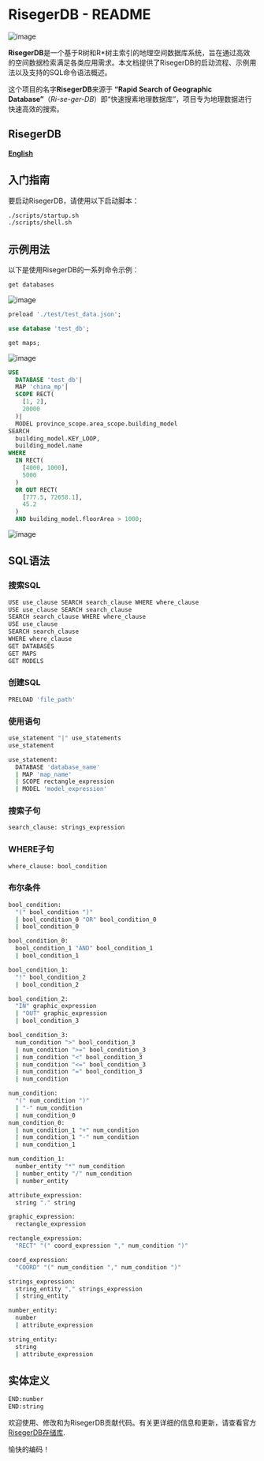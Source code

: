 # RisegerDB - README
![image](https://github.com/MuLeiSY2021/RisegerDB/assets/92205763/855c98f5-3be1-4071-aa0a-f3110833f027)

**RisegerDB**是一个基于R树和R*树主索引的地理空间数据库系统，旨在通过高效的空间数据检索满足各类应用需求。本文档提供了RisegerDB的启动流程、示例用法以及支持的SQL命令语法概述。

这个项目的名字**RisegerDB**来源于 **“Rapid Search of Geographic Database”**（*Ri-se-ger-DB*）即“快速搜素地理数据库”，项目专为地理数据进行快速高效的搜索。
## RisegerDB

**[English](README-eng.md)**  

## 入门指南

要启动RisegerDB，请使用以下启动脚本：

```bash
./scripts/startup.sh
./scripts/shell.sh
```

## 示例用法

以下是使用RisegerDB的一系列命令示例：
```sql
get databases
```
![image](https://github.com/MuLeiSY2021/RisegerDB/assets/92205763/726efafa-93e0-4c51-abec-28e48ae57030)

```sql
preload './test/test_data.json';

use database 'test_db';

get maps;
```
![image](https://github.com/MuLeiSY2021/RisegerDB/assets/92205763/2024c928-708f-457d-8f1f-d498c841953a)

```sql
USE		
  DATABASE 'test_db'|		
  MAP 'china_mp'|		
  SCOPE RECT(		
    [1, 2],		
    20000		
  )|		
  MODEL province_scope.area_scope.building_model		
SEARCH		
  building_model.KEY_LOOP,		
  building_model.name		
WHERE		
  IN RECT(		
    [4000, 1000],		
    5000		
  )		
  OR OUT RECT(		
    [777.5, 72658.1],		
    45.2		
  )		
  AND building_model.floorArea > 1000;
```

![image](https://github.com/MuLeiSY2021/RisegerDB/assets/92205763/e3897021-81fd-49ca-a585-72e1bf05fea8)


## SQL语法

### 搜索SQL

```bash
USE use_clause SEARCH search_clause WHERE where_clause
USE use_clause SEARCH search_clause
SEARCH search_clause WHERE where_clause
USE use_clause
SEARCH search_clause
WHERE where_clause
GET DATABASES
GET MAPS
GET MODELS
```

### 创建SQL

```bash
PRELOAD 'file_path'
```

### 使用语句

```bash
use_statement "|" use_statements
use_statement

use_statement:
  DATABASE 'database_name'
  | MAP 'map_name'
  | SCOPE rectangle_expression
  | MODEL 'model_expression'
```

### 搜索子句

```bash
search_clause: strings_expression
```

### WHERE子句

```bash
where_clause: bool_condition
```

### 布尔条件

```bash
bool_condition:
  "(" bool_condition ")"
  | bool_condition_0 "OR" bool_condition_0
  | bool_condition_0

bool_condition_0:
  bool_condition_1 "AND" bool_condition_1
  | bool_condition_1

bool_condition_1:
  "!" bool_condition_2
  | bool_condition_2

bool_condition_2:
  "IN" graphic_expression
  | "OUT" graphic_expression
  | bool_condition_3

bool_condition_3:
  num_condition ">" bool_condition_3
  | num_condition ">=" bool_condition_3
  | num_condition "<" bool_condition_3
  | num_condition "<=" bool_condition_3
  | num_condition "=" bool_condition_3
  | num_condition

num_condition:
  "(" num_condition ")"
  | "-" num_condition
  | num_condition_0
num_condition_0:
  | num_condition_1 "+" num_condition
  | num_condition_1 "-" num_condition
  | num_condition_1

num_condition_1:
  number_entity "*" num_condition
  | number_entity "/" num_condition
  | number_entity

attribute_expression:
  string "." string

graphic_expression:
  rectangle_expression

rectangle_expression:
  "RECT" "(" coord_expression "," num_condition ")"

coord_expression:
  "COORD" "(" num_condition "," num_condition ")"

strings_expression:
  string_entity "," strings_expression
  | string_entity

number_entity:
  number
  | attribute_expression

string_entity:
  string
  | attribute_expression
```

## 实体定义

```bash
END:number
END:string
```

欢迎使用、修改和为RisegerDB贡献代码。有关更详细的信息和更新，请查看官方 [RisegerDB存储库](https://github.com/your_username/risegerdb).

愉快的编码！
